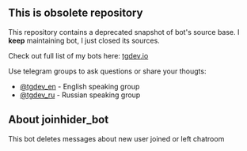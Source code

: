 ## This is obsolete repository

This repository contains a deprecated snapshot of bot's source base. I **keep** maintaining bot, I just closed its sources.

Check out full list of my bots here: [tgdev.io](https://tgdev.io)

Use telegram groups to ask questions or share your thougts:

* [@tgdev_en](https://t.me/tgdev_en) - English speaking group
* [@tgdev_ru](https://t.me/tgdev_ru) - Russian speaking group


## About joinhider_bot

This bot deletes messages about new user joined or left chatroom
